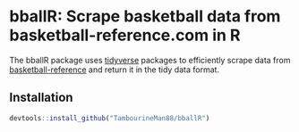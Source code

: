 
bballR: Scrape basketball data from basketball-reference.com in R
=================================================================

The bballR package uses [tidyverse](%22https://www.tidyverse.org/%22) packages to efficiently scrape data from [basketball-reference](%22https://www.basketball-reference.com/%22) and return it in the tidy data format.

Installation
------------

``` r
devtools::install_github("TambourineMan88/bballR")
```
